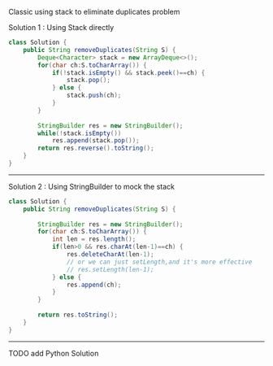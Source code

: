 
Classic using stack to eliminate duplicates problem

Solution 1 : Using Stack directly

```Java
class Solution {
    public String removeDuplicates(String S) {
        Deque<Character> stack = new ArrayDeque<>();
        for(char ch:S.toCharArray()) {
            if(!stack.isEmpty() && stack.peek()==ch) {
                stack.pop();
            } else {
                stack.push(ch);
            }
        }
        
        StringBuilder res = new StringBuilder();
        while(!stack.isEmpty())
            res.append(stack.pop());
        return res.reverse().toString();
    }
}


```

---

Solution 2 : Using StringBuilder to mock the stack

```Java
class Solution {
    public String removeDuplicates(String S) {
        
        StringBuilder res = new StringBuilder();
        for(char ch:S.toCharArray()) {
            int len = res.length();
            if(len>0 && res.charAt(len-1)==ch) {
                res.deleteCharAt(len-1);
                // or we can just setLength,and it's more effective
                // res.setLength(len-1);
            } else {
                res.append(ch);
            }
        }
        
        return res.toString();
    }
}

```

---

TODO add Python Solution
